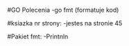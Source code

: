 #GO Polecenia
-go fmt (formatuje kod)

#ksiazka nr strony:
-jestes na stronie 45

#Pakiet fmt:
-Printnln